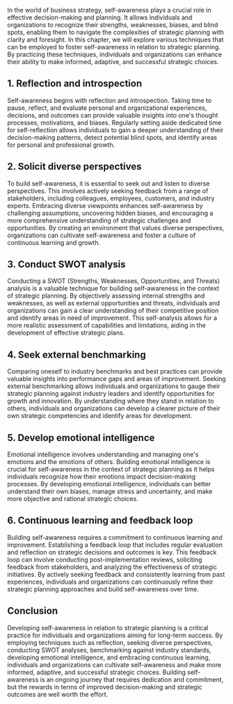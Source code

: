 
In the world of business strategy, self-awareness plays a crucial role in effective decision-making and planning. It allows individuals and organizations to recognize their strengths, weaknesses, biases, and blind spots, enabling them to navigate the complexities of strategic planning with clarity and foresight. In this chapter, we will explore various techniques that can be employed to foster self-awareness in relation to strategic planning. By practicing these techniques, individuals and organizations can enhance their ability to make informed, adaptive, and successful strategic choices.

## 1. Reflection and introspection

Self-awareness begins with reflection and introspection. Taking time to pause, reflect, and evaluate personal and organizational experiences, decisions, and outcomes can provide valuable insights into one's thought processes, motivations, and biases. Regularly setting aside dedicated time for self-reflection allows individuals to gain a deeper understanding of their decision-making patterns, detect potential blind spots, and identify areas for personal and professional growth.

## 2. Solicit diverse perspectives

To build self-awareness, it is essential to seek out and listen to diverse perspectives. This involves actively seeking feedback from a range of stakeholders, including colleagues, employees, customers, and industry experts. Embracing diverse viewpoints enhances self-awareness by challenging assumptions, uncovering hidden biases, and encouraging a more comprehensive understanding of strategic challenges and opportunities. By creating an environment that values diverse perspectives, organizations can cultivate self-awareness and foster a culture of continuous learning and growth.

## 3. Conduct SWOT analysis

Conducting a SWOT (Strengths, Weaknesses, Opportunities, and Threats) analysis is a valuable technique for building self-awareness in the context of strategic planning. By objectively assessing internal strengths and weaknesses, as well as external opportunities and threats, individuals and organizations can gain a clear understanding of their competitive position and identify areas in need of improvement. This self-analysis allows for a more realistic assessment of capabilities and limitations, aiding in the development of effective strategic plans.

## 4. Seek external benchmarking

Comparing oneself to industry benchmarks and best practices can provide valuable insights into performance gaps and areas of improvement. Seeking external benchmarking allows individuals and organizations to gauge their strategic planning against industry leaders and identify opportunities for growth and innovation. By understanding where they stand in relation to others, individuals and organizations can develop a clearer picture of their own strategic competencies and identify areas for development.

## 5. Develop emotional intelligence

Emotional intelligence involves understanding and managing one's emotions and the emotions of others. Building emotional intelligence is crucial for self-awareness in the context of strategic planning as it helps individuals recognize how their emotions impact decision-making processes. By developing emotional intelligence, individuals can better understand their own biases, manage stress and uncertainty, and make more objective and rational strategic choices.

## 6. Continuous learning and feedback loop

Building self-awareness requires a commitment to continuous learning and improvement. Establishing a feedback loop that includes regular evaluation and reflection on strategic decisions and outcomes is key. This feedback loop can involve conducting post-implementation reviews, soliciting feedback from stakeholders, and analyzing the effectiveness of strategic initiatives. By actively seeking feedback and consistently learning from past experiences, individuals and organizations can continuously refine their strategic planning approaches and build self-awareness over time.

## Conclusion

Developing self-awareness in relation to strategic planning is a critical practice for individuals and organizations aiming for long-term success. By employing techniques such as reflection, seeking diverse perspectives, conducting SWOT analyses, benchmarking against industry standards, developing emotional intelligence, and embracing continuous learning, individuals and organizations can cultivate self-awareness and make more informed, adaptive, and successful strategic choices. Building self-awareness is an ongoing journey that requires dedication and commitment, but the rewards in terms of improved decision-making and strategic outcomes are well worth the effort.
